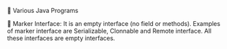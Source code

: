 :orange_book: Various Java Programs

:pushpin: Marker Interface: It is an empty interface (no field or methods). Examples of marker interface are Serializable, Clonnable and Remote interface. All these interfaces are empty interfaces.
